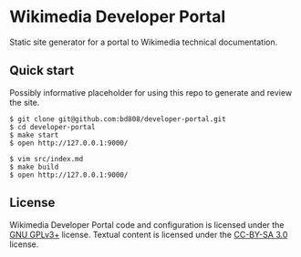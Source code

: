 Wikimedia Developer Portal
==========================

Static site generator for a portal to Wikimedia technical documentation.

Quick start
-----------
Possibly informative placeholder for using this repo to generate and review
the site.

```console
$ git clone git@github.com:bd808/developer-portal.git
$ cd developer-portal
$ make start
$ open http://127.0.0.1:9000/

$ vim src/index.md
$ make build
$ open http://127.0.0.1:9000/
```

License
-------
Wikimedia Developer Portal code and configuration is licensed under the [GNU GPLv3+][] license. Textual content is licensed under the [CC-BY-SA 3.0][] license.

[GNU GPLv3+]: https://www.gnu.org/copyleft/gpl.html
[CC-BY-SA 3.0]: https://creativecommons.org/licenses/by-sa/3.0/
